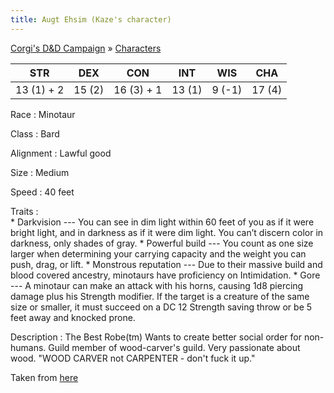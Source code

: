 ```yaml
---
title: Augt Ehsim (Kaze's character)
---
```


[Corgi's D&D Campaign](/games/corgi) &raquo; [Characters](/games/corgi/characters)

STR        | DEX    | CON        | INT    | WIS    | CHA
-----------|--------|------------|--------|--------|-------
13 (1) + 2 | 15 (2) | 16 (3) + 1 | 13 (1) | 9 (-1) | 17 (4)

Race
:   Minotaur

Class
:   Bard

Alignment
:   Lawful good

Size
:   Medium

Speed
:   40 feet

Traits
:  
    * Darkvision --- You can see in dim light within 60 feet of you as if it were bright light, and in darkness as if it were dim light. You can’t discern color in darkness, only shades of gray.
    * Powerful build --- You count as one size larger when determining your carrying capacity and the weight you can push, drag, or lift.
    * Monstrous reputation --- Due to their massive build and blood covered ancestry, minotaurs have proficiency on Intimidation.
    * Gore --- A minotaur can make an attack with his horns, causing 1d8 piercing damage plus his Strength modifier.  If the target is a creature of the same size or smaller, it must succeed on a DC 12 Strength saving throw or be 5 feet away and knocked prone.

Description
:   The Best Robe(tm) Wants to create better social order for non-humans. Guild member of wood-carver's guild. Very passionate about wood. "WOOD CARVER not CARPENTER - don't fuck it up."

Taken from [here](https://www.dndbeyond.com/characters/races/1259-minotaur)
